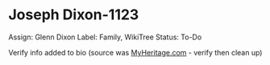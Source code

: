 # Joseph Dixon-1123

Assign: Glenn Dixon
Label: Family, WikiTree
Status: To-Do

Verify info added to bio (source was [MyHeritage.com](http://myheritage.com/) - verify then clean up)